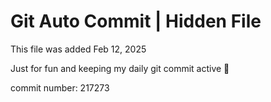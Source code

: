 # Git Auto Commit | Hidden File

This file was added Feb 12, 2025

Just for fun and keeping my daily git commit active 🤪

commit number: 217273
